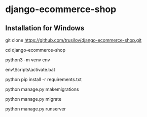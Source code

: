 # django-ecommerce-shop


## Installation for Windows

git clone https://github.com/trusilov/django-ecommerce-shop.git

cd django-ecommerce-shop

python3 -m venv env

env\Scripts\activate.bat

python pip install -r requirements.txt

python manage.py makemigrations

python manage.py migrate

python manage.py runserver